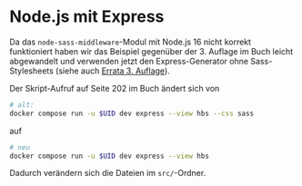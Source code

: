 # Node.js mit Express

Da das `node-sass-middleware`-Modul mit Node.js 16 nicht korrekt funktioniert
haben wir das Beispiel gegenüber der 3. Auflage im Buch leicht abgewandelt und
verwenden jetzt den Express-Generator ohne Sass-Stylesheets (siehe auch [Errata
3. Auflage](https://kofler.info/buecher/docker/errata3/)).

Der Skript-Aufruf auf Seite 202 im Buch ändert sich von

```bash
# alt:
docker compose run -u $UID dev express --view hbs --css sass
```

auf

```bash
# neu
docker compose run -u $UID dev express --view hbs
```

Dadurch verändern sich die Dateien im `src/`-Ordner.
